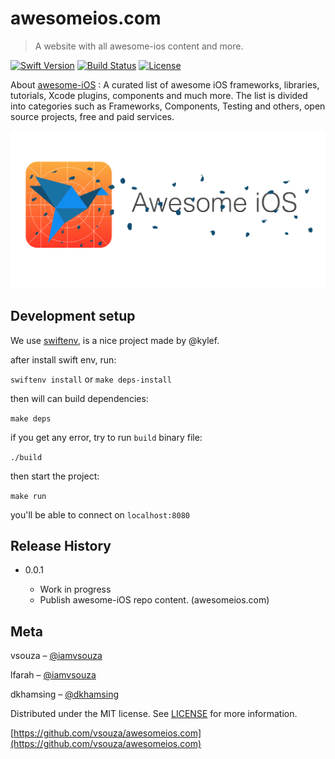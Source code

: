 # awesomeios.com
> A website with all awesome-ios content and more.

[![Swift Version][swift-image]][swift-url]
[![Build Status][travis-image]][travis-url]
[![License][license-image]][license-url]

About [awesome-iOS](http://github.com/vsouza/awesome-ios) : A curated list of awesome iOS frameworks, libraries, tutorials, Xcode plugins, components and much more. The list is divided into categories such as Frameworks, Components, Testing and others, open source projects, free and paid services. 

![](https://raw.githubusercontent.com/vsouza/awesome-ios/master/awesome_logo.png)


## Development setup


We use [swiftenv](https://github.com/kylef/swiftenv), is a nice project made by @kylef. 

after install swift env, run:

`swiftenv install` or `make deps-install`

then will can build dependencies:

`make deps`

if you get any error, try to run `build` binary file:

`./build`

then start the project:

`make run`

you'll be able to connect on `localhost:8080`

## Release History

* 0.0.1
	  
    * Work in progress
    * Publish awesome-iOS repo content. (awesomeios.com)

## Meta

vsouza – [@iamvsouza](https://twitter.com/iamvsouza)

lfarah – [@iamvsouza](https://twitter.com/lfarah) 

dkhamsing  – [@dkhamsing](https://twitter.com/dkhamsing) 

Distributed under the MIT license. See [LICENSE](https://github.com/vsouza/awesomeios.com/blob/master/LICENSE) for more information.

[https://github.com/vsouza/awesomeios.com](https://github.com/vsouza/awesomeios.com)

[swift-image]: https://img.shields.io/badge/swift-2.2-orange.svg?style=flat-square
[swift-url]: https://swift.org
[license-image]: https://img.shields.io/badge/License-MIT-blue.svg?style=flat-square
[license-url]: https://github.com/vsouza/awesomeios.com/blob/master/LICENSE
[travis-image]: https://img.shields.io/travis/vsouza/awesomeios.com/master.svg?style=flat-square
[travis-url]: https://travis-ci.org/vsouza/awesomeios.com
